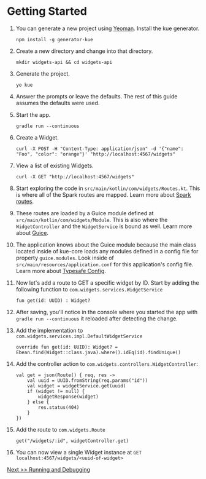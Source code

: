 # Getting Started

1. You can generate a new project using [Yeoman](http://yeoman.io/). Install the kue generator.

    ```
    npm install -g generator-kue
    ```

2. Create a new directory and change into that directory.

    ```
    mkdir widgets-api && cd widgets-api
    ```

3. Generate the project.

    ```
    yo kue
    ```

4. Answer the prompts or leave the defaults. The rest of this guide assumes the defaults were used.

5. Start the app.

    ```
    gradle run --continuous
    ```

6. Create a Widget.

    ```
    curl -X POST -H "Content-Type: application/json" -d '{"name": "Foo", "color": "orange"}' "http://localhost:4567/widgets"
    ```

7. View a list of existing Widgets.

    ```
    curl -X GET "http://localhost:4567/widgets"
    ```

8. Start exploring the code in `src/main/kotlin/com/widgets/Routes.kt`. This is where all of the Spark routes are mapped. Learn more about [Spark routes](http://sparkjava.com/documentation.html#routes).

9. These routes are loaded by a Guice module defined at `src/main/kotlin/com/widgets/Module`. This is also where the `WidgetController` and the `WidgetService` is bound as well. Learn more about [Guice](https://github.com/google/guice/wiki/Motivation).

10. The application knows about the Guice module because the main class located inside of kue-core loads any modules defined in a config file for property `guice.modules`. Look inside of `src/main/resources/application.conf` for this application's config file. Learn more about [Typesafe Config](https://github.com/typesafehub/config).

11. Now let's add a route to GET a specific widget by ID. Start by adding the following function to `com.widgets.services.WidgetService`

    ```
    fun get(id: UUID) : Widget?
    ```

12. After saving, you'll notice in the console where you started the app with `gradle run --continuous` it reloaded after detecting the change.

13. Add the implementation to `com.widgets.services.impl.DefaultWidgetService`

    ```
    override fun get(id: UUID): Widget? = Ebean.find(Widget::class.java).where().idEq(id).findUnique()
    ```

14. Add the controller action to `com.widgets.controllers.WidgetController`:

    ```
    val get = json(Route() { req, res ->
        val uuid = UUID.fromString(req.params("id"))
        val widget = widgetService.get(uuid)
        if (widget != null) {
            widgetResponse(widget)
        } else {
            res.status(404)
        }
    })
    ```

15. Add the route to `com.widgets.Route`

    ```
    get("/widgets/:id", widgetController.get)
    ```

16. You can now view a single Widget instance at `GET localhost:4567/widgets/<uuid-of-widget>`

[Next >> Running and Debugging](running-and-debugging.md)
